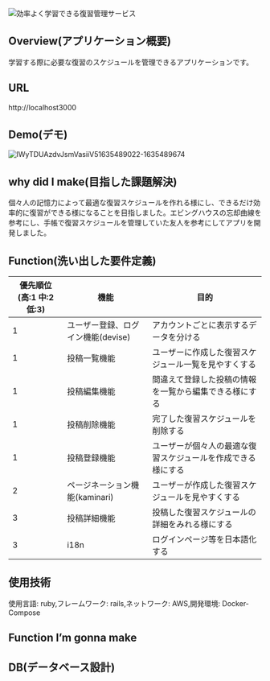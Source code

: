 ![効率よく学習できる復習管理サービス](
https://user-images.githubusercontent.com/84311368/139574000-cac29f04-2ba0-4c7d-aacc-efb28bd09930.jpg
)
## Overview(アプリケーション概要)
学習する際に必要な復習のスケジュールを管理できるアプリケーションです。
## URL
http://localhost3000
## Demo(デモ)
![IWyTDUAzdvJsmVasiiV51635489022-1635489674](https://user-images.githubusercontent.com/84311368/140446759-efd1ffd9-39dd-43c9-80e2-1bac8e33a2dd.gif)

## why did I make(目指した課題解決)
個々人の記憶力によって最適な復習スケジュールを作れる様にし、できるだけ効率的に復習ができる様になることを目指しました。エビングハウスの忘却曲線を参考にし、手帳で復習スケジュールを管理していた友人を参考にしてアプリを開発しました。
## Function(洗い出した要件定義)
優先順位(高:1 中:2 低:3) | 機能 | 目的
-|-|-
1 | ユーザー登録、ログイン機能(devise) | アカウントごとに表示するデータを分ける |
1 | 投稿一覧機能 | ユーザーに作成した復習スケジュール一覧を見やすくする |
1 | 投稿編集機能 | 間違えて登録した投稿の情報を一覧から編集できる様にする |
1 | 投稿削除機能 | 完了した復習スケジュールを削除する |
1 | 投稿登録機能 | ユーザーが個々人の最適な復習スケジュールを作成できる様にする |
2 | ページネーション機能(kaminari) | ユーザーが作成した復習スケジュールを見やすくする |
3 | 投稿詳細機能 | 投稿した復習スケジュールの詳細をみれる様にする |
3 | i18n | ログインページ等を日本語化する |

## 使用技術
使用言語: ruby,フレームワーク: rails,ネットワーク: AWS,開発環境: Docker-Compose
## Function I’m gonna make
## DB(データベース設計)
